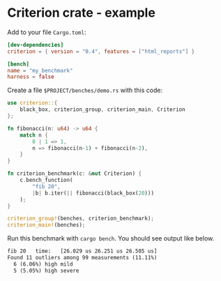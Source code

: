 # Criterion crate - example

Add to your file `Cargo.toml`:

```toml
[dev-dependencies]
criterion = { version = "0.4", features = ["html_reports"] }

[bench]
name = "my_benchmark"
harness = false
```

Create a file `$PROJECT/benches/demo.rs` with this code:

```rust
use criterion::{
    black_box, criterion_group, criterion_main, Criterion
};

fn fibonacci(n: u64) -> u64 {
    match n {
        0 | 1 => 1,
        n => fibonacci(n-1) + fibonacci(n-2),
    }
}

fn criterion_benchmark(c: &mut Criterion) {
    c.bench_function(
        "fib 20",
        |b| b.iter(|| fibonacci(black_box(20)))
    );
}

criterion_group!(benches, criterion_benchmark);
criterion_main!(benches);
```

Run this benchmark with `cargo bench`. You should see output like below.

```txt
fib 20   time:   [26.029 us 26.251 us 26.505 us]
Found 11 outliers among 99 measurements (11.11%)
  6 (6.06%) high mild
  5 (5.05%) high severe
```

